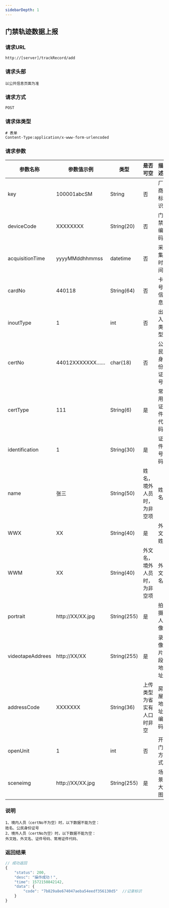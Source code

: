 ```yaml
---
sidebarDepth: 1
---
```

## 门禁轨迹数据上报
### 请求URL

```
http://[server]/trackRecord/add
```

### 请求头部

```
以公共信息页面为准
```

### 请求方式

```
POST 
```

### 请求体类型

```
# 表单
Content-Type:application/x-www-form-urlencoded
```

### 请求参数

|  参数名称   | 参数值示例 |  类型  |  是否可空   |   描述  |
| --- | --- | --- | --- | --- |
| key | 100001abcSM| String | 否 | 厂商标识
| deviceCode | XXXXXXXX | String(20) | 否 | 门禁编码
| acquisitionTime | yyyyMMddhhmmss| datetime | 否 | 采集时间
| cardNo | 440118| String(64) | 否 | 卡号信息
| inoutType | 1 | int | 否 | 出入类型
| certNo | 44012XXXXXXX…… | char(18) | 否 | 公民身份证号
| certType | 111 | String(6) | 是 | 常用证件代码
| identification | 1| String(30) | 是 | 证件号码
| name | 张三| String(50) | 姓名，境外人员时，为非空项 |  姓名 |
| WWX | XX| String(40) | 是 | 外文姓
| WWM | XX| String(40) | 外文名，境外人员时，为非空项 | 外文名
| portrait | http://XX/XX.jpg| String(255) | 是 | 拍摄人像
| videotapeAddrees | http://XX/XX|String(255)| 是 | 录像片段地址
| addressCode | XXXXXXX |String(36)| 上传类型为省实有人口时非空 | 房屋地址编码
| openUnit | 1 |int| 否 | 开门方式
| sceneimg | http://XX/XX.jpg |String(255)| 是 | 场景大图

### 说明

```
1、境内人员（certNo不为空）时，以下数据不能为空：
姓名、公民身份证号
2、境外人员（certNo为空）时，以下数据不能为空：
外文姓、外文名、证件号码、常用证件代码、
```

### 返回结果

```javascript
// 成功返回
{
    "status": 200,
    "desc": "操作成功！",
    "time": 1572150842142,
    "data": {
        "code": "7b829a8e674047aeba54eedf356130d5"  //记录标识
    }
}
```
